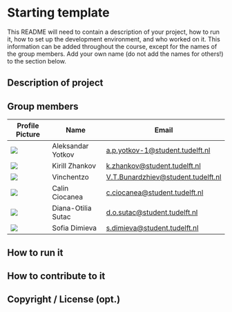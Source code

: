 # Starting template

This README will need to contain a description of your project, how to run it, how to set up the development environment, and who worked on it.
This information can be added throughout the course, except for the names of the group members.
Add your own name (do not add the names for others!) to the section below.

## Description of project

## Group members


| Profile Picture                                                                                         | Name              | Email                           |
| ------------------------------------------------------------------------------------------------------- | ----------------- | ------------------------------- |
| ![](https://eu.ui-avatars.com/api/?name=OOPP&length=4&size=50&color=DDD&background=777&font-size=0.325) | Aleksandar Yotkov | a.p.yotkov-1@student.tudelft.nl | 
| ![](https://eu.ui-avatars.com/api/?name=OOPP&length=4&size=50&color=DDD&background=777&font-size=0.325) | Kirill Zhankov | k.zhankov@student.tudelft.nl |
|![](https://eu.ui-avatars.com/api/?name=OOPP&length=4&size=50&color=DDD&background=777&font-size=0.325) | Vinchentzo | V.T.Bunardzhiev@student.tudelft.nl
|![](https://eu.ui-avatars.com/api/?name=OOPP&length=4&size=50&color=DDD&background=777&font-size=0.325) | Calin Ciocanea | c.ciocanea@student.tudelft.nl
|![](https://eu.ui-avatars.com/api/?name=OOPP&length=4&size=50&color=DDD&background=777&font-size=0.325) | Diana-Otilia Sutac | d.o.sutac@student.tudelft.nl
|![](https://secure.gravatar.com/avatar/a3fa7ac230efc573cd8759580806d4e6?s=300&d=identicon) | Sofia Dimieva | s.dimieva@student.tudelft.nl



<!-- Instructions (remove once assignment has been completed -->
<!-- - Add (only!) your own name to the table above (use Markdown formatting) -->
<!-- - Mention your *student* email address -->
<!-- - Preferably add a recognizable photo, otherwise add your GitLab photo -->
<!-- - (please make sure the photos have the same size) -->


## How to run it

## How to contribute to it

## Copyright / License (opt.)